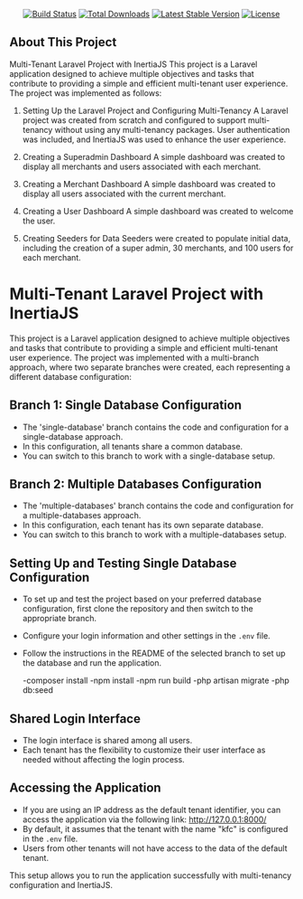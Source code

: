 <p align="center"><a href="https://images.wuzzuf-data.net/files/company_logo/1502542662643fe5c372d84.png" width="400" alt="Laravel Logo"></a></p>

<p align="center">
<a href="https://github.com/laravel/framework/actions"><img src="https://github.com/laravel/framework/workflows/tests/badge.svg" alt="Build Status"></a>
<a href="https://packagist.org/packages/laravel/framework"><img src="https://img.shields.io/packagist/dt/laravel/framework" alt="Total Downloads"></a>
<a href="https://packagist.org/packages/laravel/framework"><img src="https://img.shields.io/packagist/v/laravel/framework" alt="Latest Stable Version"></a>
<a href="https://packagist.org/packages/laravel/framework"><img src="https://img.shields.io/packagist/l/laravel/framework" alt="License"></a>
</p>

## About This Project

Multi-Tenant Laravel Project with InertiaJS
This project is a Laravel application designed to achieve multiple objectives and tasks that contribute to providing a simple and efficient multi-tenant user experience. The project was implemented as follows:

1. Setting Up the Laravel Project and Configuring Multi-Tenancy
A Laravel project was created from scratch and configured to support multi-tenancy without using any multi-tenancy packages. User authentication was included, and InertiaJS was used to enhance the user experience.

2. Creating a Superadmin Dashboard
A simple dashboard was created to display all merchants and users associated with each merchant.

3. Creating a Merchant Dashboard
A simple dashboard was created to display all users associated with the current merchant.

4. Creating a User Dashboard
A simple dashboard was created to welcome the user.

5. Creating Seeders for Data
Seeders were created to populate initial data, including the creation of a super admin, 30 merchants, and 100 users for each merchant.

# Multi-Tenant Laravel Project with InertiaJS

This project is a Laravel application designed to achieve multiple objectives and tasks that contribute to providing a simple and efficient multi-tenant user experience. The project was implemented with a multi-branch approach, where two separate branches were created, each representing a different database configuration:

## Branch 1: Single Database Configuration
- The 'single-database' branch contains the code and configuration for a single-database approach.
- In this configuration, all tenants share a common database.
- You can switch to this branch to work with a single-database setup.

## Branch 2: Multiple Databases Configuration
- The 'multiple-databases' branch contains the code and configuration for a multiple-databases approach.
- In this configuration, each tenant has its own separate database.
- You can switch to this branch to work with a multiple-databases setup.



## Setting Up and Testing  Single Database Configuration
- To set up and test the project based on your preferred database configuration, first clone the repository and then switch to the appropriate branch.
- Configure your login information and other settings in the `.env` file.
- Follow the instructions in the README of the selected branch to set up the database and run the application.

    -composer install
      -npm install
      -npm run build 
      -php artisan migrate
      -php db:seed
      
## Shared Login Interface
- The login interface is shared among all users.
- Each tenant has the flexibility to customize their user interface as needed without affecting the login process.

## Accessing the Application
- If you are using an IP address as the default tenant identifier, you can access the application via the following link:
http://127.0.0.1:8000/
- By default, it assumes that the tenant with the name "kfc" is configured in the `.env` file.
- Users from other tenants will not have access to the data of the default tenant.

This setup allows you to run the application successfully with multi-tenancy configuration and InertiaJS.

